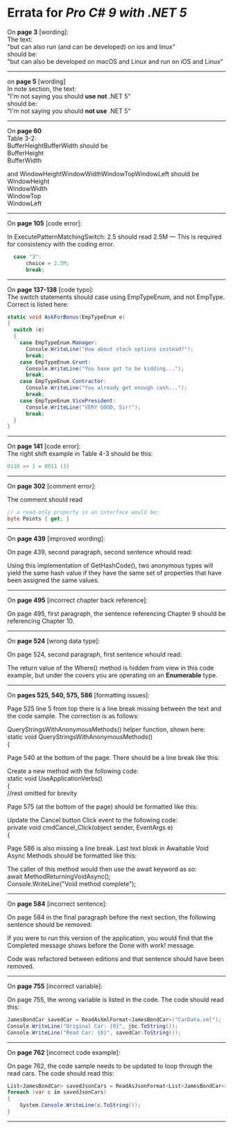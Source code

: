 # Errata for *Pro C# 9 with .NET 5*

On **page 3** [wording]:  
The text:  
"but can also run (and can be developed) on ios and linux"  
should be:  
"but can also be developed on macOS and Linux and run on iOS and Linux" 
***
on **page 5** [wording]   
In note section, the text:  
"I'm not saying you should **use not** .NET 5"  
should be:  
"I'm not saying you should **not use** .NET 5"
***
On **page 60**   
Table 3-2:    
BufferHeightBufferWidth should be  
BufferHeight  
BufferWidth

and WindowHeightWindowWidthWindowTopWindowLeft should be  
WindowHeight  
WindowWidth  
WindowTop  
WindowLeft
***
On **page 105** [code error]:
 
In ExecutePatternMatchingSwitch:
2.5 should read 2.5M   —  This is required for consistency with the coding error.
```c#
  case "3":
      choice = 2.5M;
      break;
```
***
On **page 137-138** [code typo]:  
The switch statements should case using EmpTypeEnum, and not EmpType. Correct is listed here:  
```c#
static void AskForBonus(EmpTypeEnum e)
{
  switch (e)
  {
    case EmpTypeEnum.Manager:
      Console.WriteLine("How about stock options instead?");
      break;
    case EmpTypeEnum.Grunt:
      Console.WriteLine("You have got to be kidding...");
      break;
    case EmpTypeEnum.Contractor:
      Console.WriteLine("You already get enough cash...");
      break;
    case EmpTypeEnum.VicePresident:
      Console.WriteLine("VERY GOOD, Sir!");
      break;
  }
}
```
***
On **page 141** [code error]:  
The right shift example in Table 4-3 should be this:
```c#
0110 >> 1 = 0011 (3)
```
***
On **page 302** [comment error]:
 
The comment should read  
```c#
// a read-only property in an interface would be:
byte Points { get; }
```
***

On **page 439** [improved wording]:
 
On page 439, second paragraph, second sentence whould read:  

Using this implementation of GetHashCode(), two anonymous types will yield the same hash value if 
they have the same set of properties that have been assigned the same values.

***

On **page 495** [incorrect chapter back reference]:
 
On page 495, first paragraph, the sentence referencing Chapter 9 should be referencing Chapter 10.   

***
On **page 524** [wrong data type]:
 
On page 524, second paragraph, first sentence whould read:  

The return value of the Where() method is hidden from view in this code example, but under the covers
you are operating on an **Enumerable** type.

***

On **pages 525, 540, 575, 586** [formatting issues]:
 
Page 525 line 5 from top there is a line break missing between the text and the code sample. The correction is as follows:

QueryStringsWithAnonymousMethods() helper function, shown here:  
static void QueryStringsWithAnonymousMethods()  
{  

Page 540 at the bottom of the page. There should be a line break like this:  

Create a new method with the following code:  
static void UseApplicationVerbs()  
{  
//rest omitted for brevity  

Page 575 (at the bottom of the page) should be formatted like this:  

Update the Cancel button Click event to the following code:  
private void cmdCancel_Click(object sender, EventArgs e)  
{  

Page 586 is also missing a line break. Last text bloxk in Awaitable Void Async Methods should be formatted like this:

The caller of this method would then use the await keyword as so:  
await MethodReturningVoidAsync();  
Console.WriteLine("Void method complete");  

***
On **page 584** [incorrect sentence]:
 
On page 584 in the final paragraph before the next section, the following sentence should be removed:

If you were to run this version of the application, you would find that the
Completed message shows before the Done with work! message.

Code was refactored between editions and that sentence should have been removed.

***
On **page 755** [incorrect variable]:
 
On page 755, the wrong variable is listed in the code. The code should read this: 
```C#
JamesBondCar savedCar = ReadAsXmlFormat<JamesBondCar>("CarData.xml"); 
Console.WriteLine("Original Car: {0}", jbc.ToString()); 
Console.WriteLine("Read Car: {0}", savedCar.ToString()); 
```
***
On **page 762** [incorrect code example]:
 
On page 762, the code sample needs to be updated to loop through the read cars. The code should read this: 
```C#
List<JamesBondCar> savedJsonCars = ReadAsJsonFormat<List<JamesBondCar>>(options, "CarCollection.json");
foreach (var c in savedJsonCars)
{
    System.Console.WriteLine(c.ToString());
}
```
***
